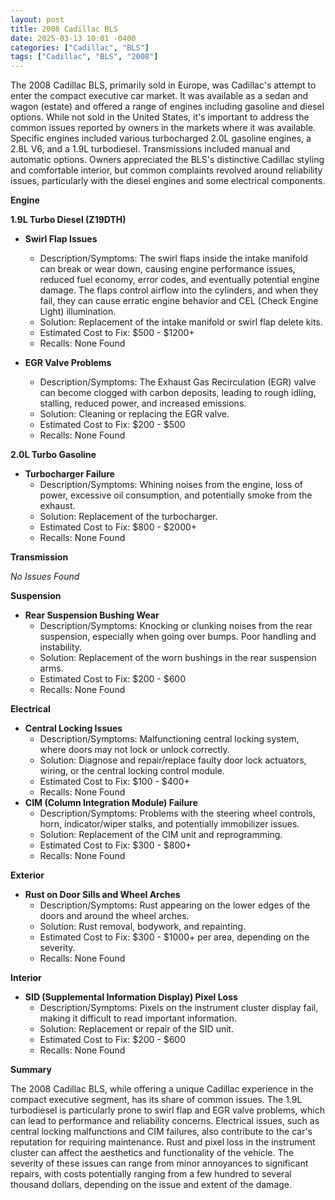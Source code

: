 ```yaml
---
layout: post
title: 2008 Cadillac BLS
date: 2025-03-13 10:01 -0400
categories: ["Cadillac", "BLS"]
tags: ["Cadillac", "BLS", "2008"]
---
```

The 2008 Cadillac BLS, primarily sold in Europe, was Cadillac's attempt to enter the compact executive car market. It was available as a sedan and wagon (estate) and offered a range of engines including gasoline and diesel options. While not sold in the United States, it's important to address the common issues reported by owners in the markets where it was available. Specific engines included various turbocharged 2.0L gasoline engines, a 2.8L V6, and a 1.9L turbodiesel. Transmissions included manual and automatic options. Owners appreciated the BLS's distinctive Cadillac styling and comfortable interior, but common complaints revolved around reliability issues, particularly with the diesel engines and some electrical components.

**Engine**

**1.9L Turbo Diesel (Z19DTH)**

*   **Swirl Flap Issues**
    *   Description/Symptoms: The swirl flaps inside the intake manifold can break or wear down, causing engine performance issues, reduced fuel economy, error codes, and eventually potential engine damage. The flaps control airflow into the cylinders, and when they fail, they can cause erratic engine behavior and CEL (Check Engine Light) illumination.
    *   Solution: Replacement of the intake manifold or swirl flap delete kits.
    *   Estimated Cost to Fix: $500 - $1200+
    *   Recalls: None Found

*   **EGR Valve Problems**
    *   Description/Symptoms: The Exhaust Gas Recirculation (EGR) valve can become clogged with carbon deposits, leading to rough idling, stalling, reduced power, and increased emissions.
    *   Solution: Cleaning or replacing the EGR valve.
    *   Estimated Cost to Fix: $200 - $500
    *   Recalls: None Found

**2.0L Turbo Gasoline**

* **Turbocharger Failure**
    * Description/Symptoms: Whining noises from the engine, loss of power, excessive oil consumption, and potentially smoke from the exhaust.
    * Solution: Replacement of the turbocharger.
    * Estimated Cost to Fix: $800 - $2000+
    * Recalls: None Found

**Transmission**

*No Issues Found*

**Suspension**

*   **Rear Suspension Bushing Wear**
    *   Description/Symptoms: Knocking or clunking noises from the rear suspension, especially when going over bumps. Poor handling and instability.
    *   Solution: Replacement of the worn bushings in the rear suspension arms.
    *   Estimated Cost to Fix: $200 - $600
    *   Recalls: None Found

**Electrical**

*   **Central Locking Issues**
    *   Description/Symptoms: Malfunctioning central locking system, where doors may not lock or unlock correctly.
    *   Solution: Diagnose and repair/replace faulty door lock actuators, wiring, or the central locking control module.
    *   Estimated Cost to Fix: $100 - $400+
    *   Recalls: None Found
*   **CIM (Column Integration Module) Failure**
    *   Description/Symptoms: Problems with the steering wheel controls, horn, indicator/wiper stalks, and potentially immobilizer issues.
    *   Solution: Replacement of the CIM unit and reprogramming.
    *   Estimated Cost to Fix: $300 - $800+
    *   Recalls: None Found

**Exterior**

*   **Rust on Door Sills and Wheel Arches**
    *   Description/Symptoms: Rust appearing on the lower edges of the doors and around the wheel arches.
    *   Solution: Rust removal, bodywork, and repainting.
    *   Estimated Cost to Fix: $300 - $1000+ per area, depending on the severity.
    *   Recalls: None Found

**Interior**

*   **SID (Supplemental Information Display) Pixel Loss**
    *   Description/Symptoms: Pixels on the instrument cluster display fail, making it difficult to read important information.
    *   Solution: Replacement or repair of the SID unit.
    *   Estimated Cost to Fix: $200 - $600
    *   Recalls: None Found

**Summary**

The 2008 Cadillac BLS, while offering a unique Cadillac experience in the compact executive segment, has its share of common issues. The 1.9L turbodiesel is particularly prone to swirl flap and EGR valve problems, which can lead to performance and reliability concerns. Electrical issues, such as central locking malfunctions and CIM failures, also contribute to the car's reputation for requiring maintenance. Rust and pixel loss in the instrument cluster can affect the aesthetics and functionality of the vehicle. The severity of these issues can range from minor annoyances to significant repairs, with costs potentially ranging from a few hundred to several thousand dollars, depending on the issue and extent of the damage.

